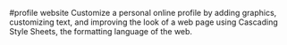 #profile website
 Customize a personal online profile by adding graphics, customizing text, and improving the look of a web page using Cascading Style Sheets, the formatting language of the web.
